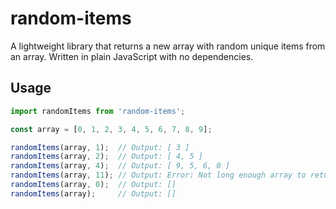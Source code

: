 # random-items
A lightweight library that returns a new array with random unique items from an array. Written in plain JavaScript with no dependencies.

## Usage

```js
import randomItems from 'random-items';

const array = [0, 1, 2, 3, 4, 5, 6, 7, 8, 9];

randomItems(array, 1);  // Output: [ 3 ]
randomItems(array, 2);  // Output: [ 4, 5 ]
randomItems(array, 4);  // Output: [ 9, 5, 6, 0 ]
randomItems(array, 11); // Output: Error: Not long enough array to return 11 random elements.
randomItems(array, 0);  // Output: []
randomItems(array);     // Output: []
```
